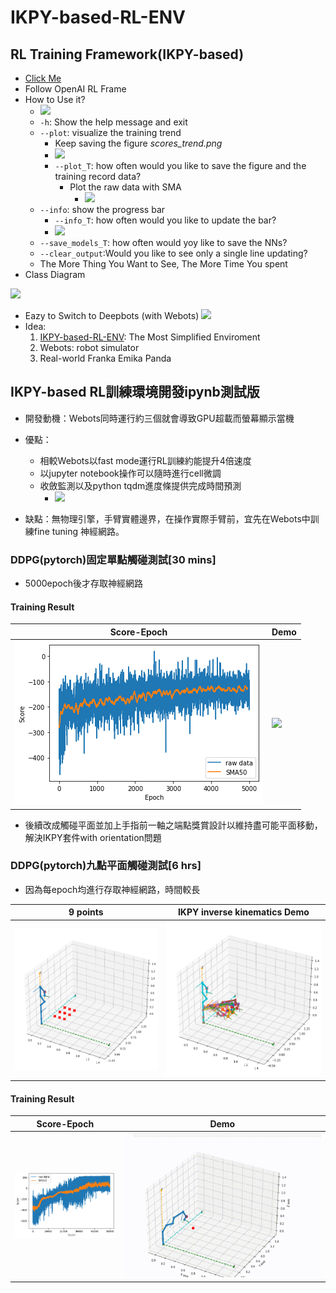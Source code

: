 # IKPY-based-RL-ENV
## RL Training Framework(IKPY-based)
* [Click Me](https://github.com/KelvinYang0320/IKPY-based-RL-ENV/tree/main/RLenv-package)
* Follow OpenAI RL Frame
* How to Use it?
    * ![](https://i.imgur.com/PlM7tzi.png)
    * <code>-h</code>: Show the help message and exit
    * <code>-\-plot</code>: visualize the training trend
        * Keep saving the figure *scores_trend.png*
        * ![](https://i.imgur.com/RuWPvWA.png)
        * <code>-\-plot_T</code>: how often would you like to save the figure and the training record data?
            * Plot the raw data with SMA
                * ![](https://i.imgur.com/YItZ68V.png)
    * <code>-\-info</code>: show the progress bar
        * <code>-\-info_T</code>: how often would you like to update the bar?
        * ![](https://i.imgur.com/JPVMtxD.png)
    * <code>-\-save_models_T</code>: how often would yoy like to save the NNs?
    * <code>-\-clear_output</code>:Would you like to see only a single line updating? 
    * The More Thing You Want to See, The More Time You spent
* Class Diagram

![](https://i.imgur.com/fWlIP9S.png)
* Eazy to Switch to Deepbots (with Webots)
![](https://i.imgur.com/lfAM1FN.png)
* Idea: 
    1. [IKPY-based-RL-ENV](https://github.com/KelvinYang0320/IKPY-based-RL-ENV): The Most Simplified Enviroment 
    2. Webots: robot simulator
    3. Real-world Franka Emika Panda
## IKPY-based RL訓練環境開發ipynb測試版
* 開發動機：Webots同時運行約三個就會導致GPU超載而螢幕顯示當機
* 優點：
    * 相較Webots以fast mode運行RL訓練約能提升4倍速度
    * 以jupyter notebook操作可以隨時進行cell微調
    * 收斂監測以及python tqdm進度條提供完成時間預測
        * ![](https://i.imgur.com/WoETGd0.gif)

* 缺點：無物理引擎，手臂實體邊界，在操作實際手臂前，宜先在Webots中訓練fine tuning 神經網路。

### DDPG(pytorch)固定單點觸碰測試[30 mins]
* 5000epoch後才存取神經網路
#### Training Result

| Score-Epoch   | Demo          |
| ------------- | ------------- |
|![](https://github.com/KelvinYang0320/IKPY-based-RL-ENV/blob/main/img/onepoint.png)|![](https://github.com/KelvinYang0320/IKPY-based-RL-ENV/blob/main/img/onepoint.gif)|

* 後續改成觸碰平面並加上手指前一軸之端點獎賞設計以維持盡可能平面移動，解決IKPY套件with orientation問題

### DDPG(pytorch)九點平面觸碰測試[6 hrs]
* 因為每epoch均進行存取神經網路，時間較長

| 9 points      | IKPY inverse kinematics Demo          |
| ------------- | ------------- |
|![](https://github.com/KelvinYang0320/IKPY-based-RL-ENV/blob/main/img/ikpyshow9.png)|![](https://github.com/KelvinYang0320/IKPY-based-RL-ENV/blob/main/img/ikpyshow9_reach.png)|


#### Training Result
| Score-Epoch     | Demo          |
| ------------- | ------------- |
|![](https://github.com/KelvinYang0320/IKPY-based-RL-ENV/blob/main/img/ikpy9trend.png)|![](https://github.com/KelvinYang0320/IKPY-based-RL-ENV/blob/main/img/ikpy9.gif)|


